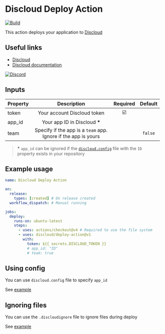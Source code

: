 # Discloud Deploy Action

[![Build](https://github.com/discloud/deploy-action/actions/workflows/build.yml/badge.svg)](https://github.com/discloud/deploy-action/actions/workflows/build.yml)

This action deploys your application to [Discloud](https://discloud.com)

## Useful links

- [Discloud](https://discloud.com)
- [Discloud documentation](https://docs.discloud.com)

[![Discord](https://discord.com/api/guilds/584490943034425391/widget.png?style=banner2)](https://discord.gg/discloud)

## Inputs

| Property | Description | Required | Default |
| :- | :-: | :-: | :-: |
| token | Your account Discloud token | ☑️ | |
| app_id | Your app ID in Discloud **\*** | | |
| team | Specify if the app is a `team` app. Ignore if the app is yours | | `false` |

> **\*** `app_id` can be ignored if the [`discloud.config`](./discloud.config) file with the `ID` property exists in your repository

## Example usage

```yml
name: Discloud Deploy Action

on:
  release:
    types: [created] # On release created
  workflow_dispatch: # Manual running

jobs:
  deploy:
    runs-on: ubuntu-latest
    steps:
      - uses: actions/checkout@v4 # Required to use the file system
      - uses: discloud/deploy-action@v1
        with:
          token: ${{ secrets.DISCLOUD_TOKEN }}
          # app_id: "ID"
          # team: true
```

## Using config

You can use `discloud.config` file to specify `app_id`

See [example](./discloud.config)

## Ignoring files

You can use the `.discloudignore` file to ignore files during deploy

See [example](./.discloudignore)
